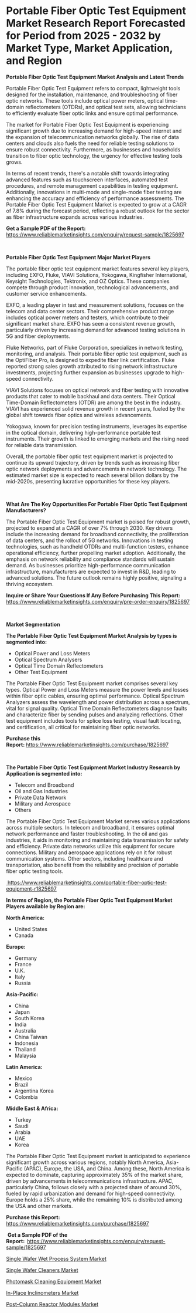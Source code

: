 <p><h1>Portable Fiber Optic Test Equipment Market Research Report Forecasted for Period from 2025 -  2032 by Market Type, Market Application, and Region</h1></p><p><strong>Portable Fiber Optic Test Equipment Market Analysis and Latest Trends</strong></p>
<p><p>Portable Fiber Optic Test Equipment refers to compact, lightweight tools designed for the installation, maintenance, and troubleshooting of fiber optic networks. These tools include optical power meters, optical time-domain reflectometers (OTDRs), and optical test sets, allowing technicians to efficiently evaluate fiber optic links and ensure optimal performance.</p><p>The market for Portable Fiber Optic Test Equipment is experiencing significant growth due to increasing demand for high-speed internet and the expansion of telecommunication networks globally. The rise of data centers and clouds also fuels the need for reliable testing solutions to ensure robust connectivity. Furthermore, as businesses and households transition to fiber optic technology, the urgency for effective testing tools grows.</p><p>In terms of recent trends, there's a notable shift towards integrating advanced features such as touchscreen interfaces, automated test procedures, and remote management capabilities in testing equipment. Additionally, innovations in multi-mode and single-mode fiber testing are enhancing the accuracy and efficiency of performance assessments. The Portable Fiber Optic Test Equipment Market is expected to grow at a CAGR of 7.8% during the forecast period, reflecting a robust outlook for the sector as fiber infrastructure expands across various industries.</p></p>
<p><strong>Get a Sample PDF of the Report:&nbsp;</strong> <a href="https://www.reliablemarketinsights.com/enquiry/request-sample/1825697?utm_campaign=3014&utm_medium=2&utm_source=Github&utm_content=ia&utm_term=12042025&utm_id=portable-fiber-optic-test-equipment">https://www.reliablemarketinsights.com/enquiry/request-sample/1825697</a></p>
<p>&nbsp;</p>
<p><strong>Portable Fiber Optic Test Equipment Major Market Players</strong></p>
<p><p>The portable fiber optic test equipment market features several key players, including EXFO, Fluke, VIAVI Solutions, Yokogawa, Kingfisher International, Keysight Technologies, Tektronix, and OZ Optics. These companies compete through product innovation, technological advancements, and customer service enhancements.</p><p>EXFO, a leading player in test and measurement solutions, focuses on the telecom and data center sectors. Their comprehensive product range includes optical power meters and testers, which contribute to their significant market share. EXFO has seen a consistent revenue growth, particularly driven by increasing demand for advanced testing solutions in 5G and fiber deployments.</p><p>Fluke Networks, part of Fluke Corporation, specializes in network testing, monitoring, and analysis. Their portable fiber optic test equipment, such as the OptiFiber Pro, is designed to expedite fiber link certification. Fluke reported strong sales growth attributed to rising network infrastructure investments, projecting further expansion as businesses upgrade to high-speed connectivity.</p><p>VIAVI Solutions focuses on optical network and fiber testing with innovative products that cater to mobile backhaul and data centers. Their Optical Time-Domain Reflectometers (OTDR) are among the best in the industry. VIAVI has experienced solid revenue growth in recent years, fueled by the global shift towards fiber optics and wireless advancements.</p><p>Yokogawa, known for precision testing instruments, leverages its expertise in the optical domain, delivering high-performance portable test instruments. Their growth is linked to emerging markets and the rising need for reliable data transmission.</p><p>Overall, the portable fiber optic test equipment market is projected to continue its upward trajectory, driven by trends such as increasing fiber optic network deployments and advancements in network technology. The estimated market size is expected to reach several billion dollars by the mid-2020s, presenting lucrative opportunities for these key players.</p></p>
<p>&nbsp;</p>
<p><strong>What Are The Key Opportunities For Portable Fiber Optic Test Equipment Manufacturers?</strong></p>
<p><p>The Portable Fiber Optic Test Equipment market is poised for robust growth, projected to expand at a CAGR of over 7% through 2030. Key drivers include the increasing demand for broadband connectivity, the proliferation of data centers, and the rollout of 5G networks. Innovations in testing technologies, such as handheld OTDRs and multi-function testers, enhance operational efficiency, further propelling market adoption. Additionally, the emphasis on network reliability and compliance standards will sustain demand. As businesses prioritize high-performance communication infrastructure, manufacturers are expected to invest in R&D, leading to advanced solutions. The future outlook remains highly positive, signaling a thriving ecosystem.</p></p>
<p><strong>Inquire or Share Your Questions If Any Before Purchasing This Report:</strong> <a href="https://www.reliablemarketinsights.com/enquiry/pre-order-enquiry/1825697?utm_campaign=3014&utm_medium=2&utm_source=Github&utm_content=ia&utm_term=12042025&utm_id=portable-fiber-optic-test-equipment">https://www.reliablemarketinsights.com/enquiry/pre-order-enquiry/1825697</a></p>
<p>&nbsp;</p>
<p><strong>Market Segmentation</strong></p>
<p><strong>The Portable Fiber Optic Test Equipment Market Analysis by types is segmented into:</strong></p>
<p><ul><li>Optical Power and Loss Meters</li><li>Optical Spectrum Analysers</li><li>Optical Time Domain Reflectometers</li><li>Other Test Equipment</li></ul></p>
<p><p>The Portable Fiber Optic Test Equipment market comprises several key types. Optical Power and Loss Meters measure the power levels and losses within fiber optic cables, ensuring optimal performance. Optical Spectrum Analyzers assess the wavelength and power distribution across a spectrum, vital for signal quality. Optical Time Domain Reflectometers diagnose faults and characterize fiber by sending pulses and analyzing reflections. Other test equipment includes tools for splice loss testing, visual fault locating, and certification, all critical for maintaining fiber optic networks.</p></p>
<p><strong>Purchase this Report:&nbsp;</strong><a href="https://www.reliablemarketinsights.com/purchase/1825697?utm_campaign=3014&utm_medium=2&utm_source=Github&utm_content=ia&utm_term=12042025&utm_id=portable-fiber-optic-test-equipment">https://www.reliablemarketinsights.com/purchase/1825697</a></p>
<p>&nbsp;</p>
<p><strong>The Portable Fiber Optic Test Equipment Market Industry Research by Application is segmented into:</strong></p>
<p><ul><li>Telecom and Broadband</li><li>Oil and Gas Industries</li><li>Private Data Network</li><li>Military and Aerospace</li><li>Others</li></ul></p>
<p><p>The Portable Fiber Optic Test Equipment Market serves various applications across multiple sectors. In telecom and broadband, it ensures optimal network performance and faster troubleshooting. In the oil and gas industries, it aids in monitoring and maintaining data transmission for safety and efficiency. Private data networks utilize this equipment for secure connections. Military and aerospace applications rely on it for robust communication systems. Other sectors, including healthcare and transportation, also benefit from the reliability and precision of portable fiber optic testing tools.</p></p>
<p><a href="https://www.reliablemarketinsights.com/portable-fiber-optic-test-equipment-r1825697?utm_campaign=3014&utm_medium=2&utm_source=Github&utm_content=ia&utm_term=12042025&utm_id=portable-fiber-optic-test-equipment">&nbsp;https://www.reliablemarketinsights.com/portable-fiber-optic-test-equipment-r1825697</a></p>
<p><strong>In terms of Region, the Portable Fiber Optic Test Equipment Market Players available by Region are:</strong></p>
<p>
    <p> <strong> North America: </strong>
        <ul>
            <li>United States</li>
            <li>Canada</li>
        </ul>
        </p> 
    <p> <strong> Europe: </strong>
        <ul>
            <li>Germany</li>
            <li>France</li>
            <li>U.K.</li>
            <li>Italy</li>
            <li>Russia</li>
        </ul>
        </p> 
    <p> <strong> Asia-Pacific: </strong>
        <ul>
            <li>China</li>
            <li>Japan</li>
            <li>South Korea</li>
            <li>India</li>
            <li>Australia</li>
            <li>China Taiwan</li>
            <li>Indonesia</li>
            <li>Thailand</li>
            <li>Malaysia</li>
        </ul>
        </p> 
    <p> <strong> Latin America: </strong>
        <ul>
            <li>Mexico</li>
            <li>Brazil</li>
            <li>Argentina Korea</li>
            <li>Colombia</li>
        </ul>
        </p> 
    <p> <strong> Middle East & Africa: </strong>
        <ul>
            <li>Turkey</li>
            <li>Saudi</li>
            <li>Arabia</li>
            <li>UAE</li>
            <li>Korea</li>
        </ul>
    </p>
    </p>
<p><p>The Portable Fiber Optic Test Equipment market is anticipated to experience significant growth across various regions, notably North America, Asia-Pacific (APAC), Europe, the USA, and China. Among these, North America is expected to dominate, capturing approximately 35% of the market share, driven by advancements in telecommunications infrastructure. APAC, particularly China, follows closely with a projected share of around 30%, fueled by rapid urbanization and demand for high-speed connectivity. Europe holds a 25% share, while the remaining 10% is distributed among the USA and other markets.</p></p>
<p><strong>Purchase this Report: </strong><a href="https://www.reliablemarketinsights.com/purchase/1825697?utm_campaign=3014&utm_medium=2&utm_source=Github&utm_content=ia&utm_term=12042025&utm_id=portable-fiber-optic-test-equipment">https://www.reliablemarketinsights.com/purchase/1825697</a></p>
<p>&nbsp;<strong>Get a Sample PDF of the Report:&nbsp;&nbsp;</strong><a href="https://www.reliablemarketinsights.com/enquiry/request-sample/1825697?utm_campaign=3014&utm_medium=2&utm_source=Github&utm_content=ia&utm_term=12042025&utm_id=portable-fiber-optic-test-equipment">https://www.reliablemarketinsights.com/enquiry/request-sample/1825697</a></p>
<p><strong></strong></p>
<p><p><a href="https://github.com/kecixayaab/Market-Research-Report-List-1/blob/main/single-wafer-wet-process-system-market.md?utm_campaign=3014&utm_medium=2&utm_source=Github&utm_content=ia&utm_term=12042025&utm_id=portable-fiber-optic-test-equipment">Single Wafer Wet Process System Market</a></p><p><a href="https://github.com/sentoljinqiu/Market-Research-Report-List-1/blob/main/single-wafer-cleaners-market.md?utm_campaign=3014&utm_medium=2&utm_source=Github&utm_content=ia&utm_term=12042025&utm_id=portable-fiber-optic-test-equipment">Single Wafer Cleaners Market</a></p><p><a href="https://github.com/vandelmanize/Market-Research-Report-List-1/blob/main/photomask-cleaning-equipment-market.md?utm_campaign=3014&utm_medium=2&utm_source=Github&utm_content=ia&utm_term=12042025&utm_id=portable-fiber-optic-test-equipment">Photomask Cleaning Equipment Market</a></p><p><a href="https://github.com/ummulmzu/Market-Research-Report-List-1/blob/main/in-place-inclinometers-market.md?utm_campaign=3014&utm_medium=2&utm_source=Github&utm_content=ia&utm_term=12042025&utm_id=portable-fiber-optic-test-equipment">In-Place Inclinometers Market</a></p><p><a href="https://github.com/gilerzelko7a/Market-Research-Report-List-1/blob/main/post-column-reactor-modules-market.md?utm_campaign=3014&utm_medium=2&utm_source=Github&utm_content=ia&utm_term=12042025&utm_id=portable-fiber-optic-test-equipment">Post-Column Reactor Modules Market</a></p></p>